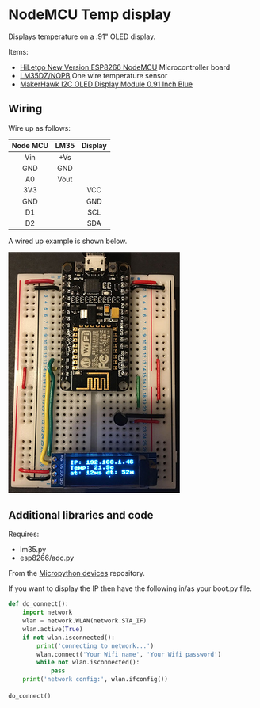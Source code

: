 # NodeMCU Temp display

Displays temperature on a .91" OLED display.

Items:

* [HiLetgo New Version ESP8266 NodeMCU](https://www.amazon.co.uk/gp/product/B0791FJB62/ref=ppx_yo_dt_b_asin_title_o08__o00_s00?ie=UTF8&psc=1) Microcontroller board
* [LM35DZ/NOPB](http://www.ti.com/lit/ds/symlink/lm35.pdf) One wire temperature sensor
* [MakerHawk I2C OLED Display Module 0.91 Inch Blue](https://www.amazon.co.uk/gp/product/B076BJZ42H/ref=ppx_yo_dt_b_asin_title_o07__o00_s00?ie=UTF8&psc=1)

## Wiring

Wire up as follows:

Node MCU | LM35 | Display
:---: | :---: | :---:
Vin | +Vs | 
GND | GND | 
A0  | Vout |
3V3 |     | VCC
GND |     | GND
D1  |     | SCL
D2  |     | SDA

A wired up example is shown below.

![Wired Board](https://raw.githubusercontent.com/IainColledge/NodeMCU8266TempDisplay/master/board.jpg)

## Additional libraries and code

Requires:
* lm35.py
* esp8266/adc.py

From the [Micropython devices](https://github.com/IainColledge/uPythonDevices) repository.

If you want to display the IP then have the following in/as your boot.py file.

```python
def do_connect():
    import network
    wlan = network.WLAN(network.STA_IF)
    wlan.active(True)
    if not wlan.isconnected():
        print('connecting to network...')
        wlan.connect('Your Wifi name', 'Your Wifi password')
        while not wlan.isconnected():
            pass
    print('network config:', wlan.ifconfig())
    
do_connect()
```
